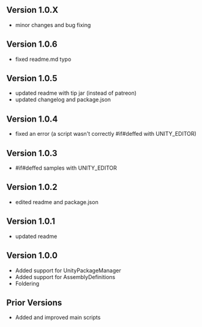 ## Version 1.0.X
- minor changes and bug fixing

## Version 1.0.6
- fixed readme.md typo

## Version 1.0.5
- updated readme with tip jar (instead of patreon)
- updated changelog and package.json

## Version 1.0.4
- fixed an error (a script wasn't correctly #if#deffed with UNITY_EDITOR)

## Version 1.0.3
- #if#deffed samples with UNITY_EDITOR

## Version 1.0.2
- edited readme and package.json

## Version 1.0.1
- updated readme

## Version 1.0.0
- Added support for UnityPackageManager
- Added support for AssemblyDefinitions
- Foldering

## Prior Versions
- Added and improved main scripts
